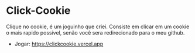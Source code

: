 # Click-Cookie

Clique no cookie, é um joguinho que criei.
Consiste em clicar em um cookie o mais rapido possivel, senão você sera redirecionado para o meu github.
- Jogar: https://clickcookie.vercel.app



